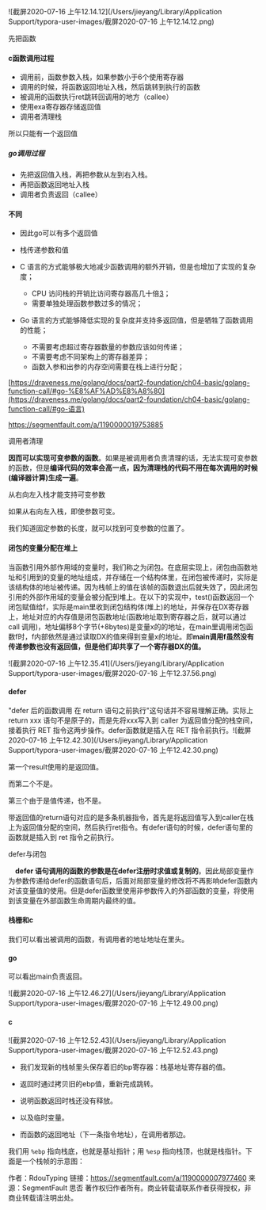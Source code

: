 ![截屏2020-07-16 上午12.14.12](/Users/jieyang/Library/Application Support/typora-user-images/截屏2020-07-16 上午12.14.12.png)

先把函数

#### c函数调用过程

- 调用前，函数参数入栈，如果参数小于6个使用寄存器
- 调用的时候，将函数返回地址入栈，然后跳转到执行的函数
- 被调用的函数执行ret跳转回调用的地方（callee）
- 使用exa寄存器存储返回值
- 调用者清理栈

所以只能有一个返回值

##### go调用过程

- 先把返回值入栈，再把参数从左到右入栈。
- 再把函数返回地址入栈
- 调用者负责返回（callee）



#### 不同

- 因此go可以有多个返回值
- 栈传递参数和值

  



- C 语言的方式能够极大地减少函数调用的额外开销，但是也增加了实现的复杂度；
  - CPU 访问栈的开销比访问寄存器高几十倍[3](https://draveness.me/golang/docs/part2-foundation/ch04-basic/golang-function-call/#fn:3)；
  - 需要单独处理函数参数过多的情况；
- Go 语言的方式能够降低实现的复杂度并支持多返回值，但是牺牲了函数调用的性能；
  - 不需要考虑超过寄存器数量的参数应该如何传递；
  - 不需要考虑不同架构上的寄存器差异；
  - 函数入参和出参的内存空间需要在栈上进行分配；



[https://draveness.me/golang/docs/part2-foundation/ch04-basic/golang-function-call/#go-%E8%AF%AD%E8%A8%80](https://draveness.me/golang/docs/part2-foundation/ch04-basic/golang-function-call/#go-语言)

https://segmentfault.com/a/1190000019753885

调用者清理

**因而可以实现可变参数的函数**。如果是被调用者负责清理的话，无法实现可变参数的函数，但是**编译代码的效率会高一点，因为清理栈的代码不用在每次调用的时候(编译器计算)生成一遍**。

从右向左入栈才能支持可变参数



如果从右向左入栈，即使参数可变。

我们知道固定参数的长度，就可以找到可变参数的位置了。



#### 闭包的变量分配在堆上



当函数引用外部作用域的变量时，我们称之为闭包。在底层实现上，闭包由函数地址和引用到的变量的地址组成，并存储在一个结构体里，在闭包被传递时，实际是该结构体的地址被传递。因为栈帧上的值在该帧的函数退出后就失效了，因此闭包引用的外部作用域的变量会被分配到堆上。在以下的实现中，test()函数返回一个闭包赋值给f，实际是main里收到闭包结构体(堆上)的地址，并保存在DX寄存器上，地址对应的内存值是闭包函数地址(函数地址取到寄存器之后，就可以通过 call 调用)，地址偏移8个字节(+8bytes)是变量x的的地址，在main里调用闭包函数f时，f内部依然是通过读取DX的值来得到变量x的地址。即**main调用f虽然没有传递参数也没有返回值，但是他们却共享了一个寄存器DX的值。**

![截屏2020-07-16 上午12.35.41](/Users/jieyang/Library/Application Support/typora-user-images/截屏2020-07-16 上午12.37.56.png)

#### defer

"defer 后的函数调用 在 return 语句之前执行"这句话并不容易理解正确。实际上 return xxx 语句不是原子的，而是先将xxx写入到 caller 为返回值分配的栈空间，接着执行 RET 指令这两步操作。defer函数就是插入在 RET 指令前执行。![截屏2020-07-16 上午12.42.30](/Users/jieyang/Library/Application Support/typora-user-images/截屏2020-07-16 上午12.42.30.png)

第一个result使用的是返回值。

而第二个不是。

第三个由于是值传递，也不是。



带返回值的return语句对应的是多条机器指令，首先是将返回值写入到caller在栈上为返回值分配的空间，然后执行ret指令。有defer语句的时候，defer语句里的函数就是插入到 ret 指令之前执行。



defer与闭包

　**defer 语句调用的函数的参数是在defer注册时求值或复制的**。因此局部变量作为参数传递给defer的函数语句后，后面对局部变量的修改将不再影响defer函数内对该变量值的使用。但是defer函数里使用非参数传入的外部函数的变量，将使用到该变量在外部函数生命周期内最终的值。

#### 栈栅和c

我们可以看出被调用的函数，有调用者的地址地址在里头。



#### go

可以看出main负责返回。

![截屏2020-07-16 上午12.46.27](/Users/jieyang/Library/Application Support/typora-user-images/截屏2020-07-16 上午12.49.00.png)

#### c

![截屏2020-07-16 上午12.52.43](/Users/jieyang/Library/Application Support/typora-user-images/截屏2020-07-16 上午12.52.43.png)

- 我们发现新的栈帧里头保存着旧的bp寄存器：栈基地址寄存器的值。
- 返回时通过拷贝旧的ebp值，重新完成跳转。
- 说明函数返回时栈还没有释放。

- 以及临时变量。



- 而函数的返回地址（下一条指令地址），在调用者那边。



我们用 `%ebp` 指向栈底，也就是基址指针；用 `%esp` 指向栈顶，也就是栈指针。下面是一个栈帧的示意图：

作者：RdouTyping
        链接：https://segmentfault.com/a/1190000007977460
        来源：SegmentFault 思否
        著作权归作者所有。商业转载请联系作者获得授权，非商业转载请注明出处。

